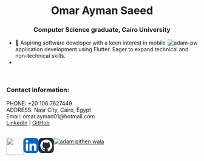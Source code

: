 <h1 align="center">Omar Ayman Saeed</h1>
<h3 align="center">Computer Science graduate, Cairo University</h3>

<p><img align="right" src="https://github.com/Adam-pw/Adam-pw/blob/main/animation_500_kxa883sd.gif" alt="adam-pw" /></p>

- 🌱 Aspiring software developer with a keen interest in mobile application development using Flutter. Eager to expand technical and non-technical skills.
- 
<br>
<p align="right"> <h3>Contact Information:</h3> 
PHONE: +20 106 7627449 <br>
ADDRESS: Nasr City, Cairo, Egypt <br>
Email: omar.ayman01@hotmail.com <br>
<a href="https://www.linkedin.com/in/o-ayman01" target="_blank">LinkedIn</a> | <a href="https://github.com/omarayman01" target="_blank">GitHub</a>
</p>
<br>

<div>
  <a href="mailto:omar.ayman01@ghotmail.com" target="blank"><img align="left" src="https://cdn4.iconfinder.com/data/icons/social-media-logos-6/512/112-hotmail_email_mail-256.png" height="45" width="45" /></a>
  <a href="https://www.linkedin.com/in/o-ayman01" target="blank"><img align="left" src="https://github.com/tandpfun/skill-icons/blob/main/icons/LinkedIn.svg" height="40" width="40" /></a>
  <a href="https://www.github.com/abdalla-am/" target="blank"><img align="left" src="https://github.com/tandpfun/skill-icons/blob/main/icons/Github-Dark.svg" height="40" width="40" /></a>
     <a href="[https://www.facebook.com/omar.ayman.395891]([https://www.facebook.com/abdalla.ayman.5076/](https://www.facebook.com/omar.ayman.395891))" target="blank"><img align="center"
      src="https://raw.githubusercontent.com/rahuldkjain/github-profile-readme-generator/master/src/images/icons/Social/facebook.svg"
      alt="adam pithen wala" height="40" width="40" /></a>
</div>




